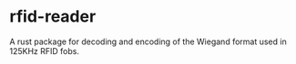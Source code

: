 # rfid-reader

A rust package for decoding and encoding of the Wiegand format used in 125KHz
RFID fobs.
